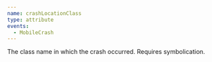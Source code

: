 ```yaml
---
name: crashLocationClass
type: attribute
events:
  - MobileCrash
---
```


The class name in which the crash occurred. Requires symbolication.
